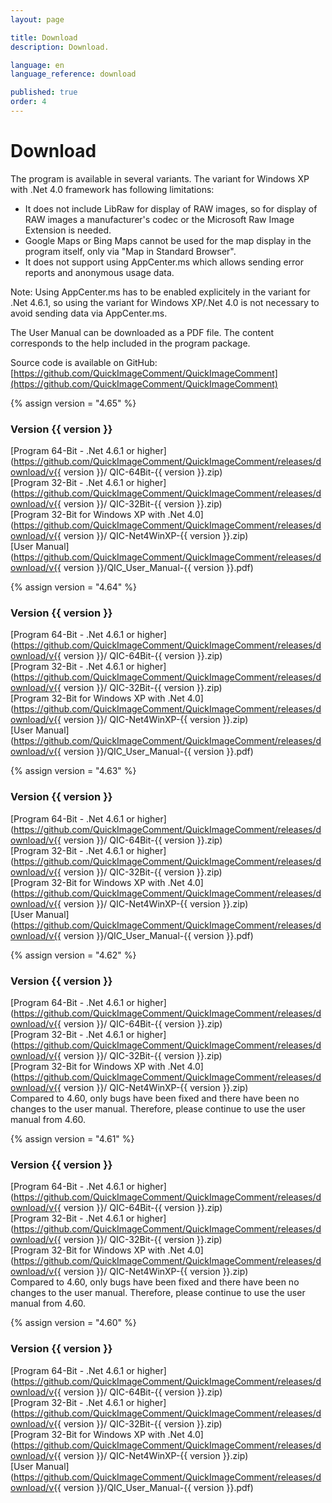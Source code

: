 ```yaml
---
layout: page

title: Download
description: Download.

language: en
language_reference: download

published: true
order: 4
---
```


# Download

The program is available in several variants. The variant for Windows XP with .Net 4.0 framework has following limitations:

* It does not include LibRaw for display of RAW images, so for display of RAW images a manufacturer's codec or the Microsoft Raw Image Extension is needed.
* Google Maps or Bing Maps cannot be used for the map display in the program itself, only via "Map in Standard Browser".
* It does not support using AppCenter.ms which allows sending error reports and anonymous usage data.

Note: Using AppCenter.ms has to be enabled explicitely in the variant for .Net 4.6.1, so using the variant for Windows XP/.Net 4.0 is not necessary to avoid sending data via AppCenter.ms.

The User Manual can be downloaded as a PDF file. The content corresponds to the help included in the program package.

Source code is available on GitHub:
[https://github.com/QuickImageComment/QuickImageComment](https://github.com/QuickImageComment/QuickImageComment)

{% assign version = "4.65" %}
### Version {{ version }}
[Program 64-Bit - .Net 4.6.1 or higher](https://github.com/QuickImageComment/QuickImageComment/releases/download/v{{ version }}/
QIC-64Bit-{{ version }}.zip)<br>
[Program 32-Bit - .Net 4.6.1 or higher](https://github.com/QuickImageComment/QuickImageComment/releases/download/v{{ version }}/
QIC-32Bit-{{ version }}.zip)<br>
[Program 32-Bit for Windows XP with .Net 4.0](https://github.com/QuickImageComment/QuickImageComment/releases/download/v{{ version }}/
QIC-Net4WinXP-{{ version }}.zip)<br>
[User Manual](https://github.com/QuickImageComment/QuickImageComment/releases/download/v{{ version }}/QIC_User_Manual-{{ version }}.pdf)

{% assign version = "4.64" %}
### Version {{ version }}
[Program 64-Bit - .Net 4.6.1 or higher](https://github.com/QuickImageComment/QuickImageComment/releases/download/v{{ version }}/
QIC-64Bit-{{ version }}.zip)<br>
[Program 32-Bit - .Net 4.6.1 or higher](https://github.com/QuickImageComment/QuickImageComment/releases/download/v{{ version }}/
QIC-32Bit-{{ version }}.zip)<br>
[Program 32-Bit for Windows XP with .Net 4.0](https://github.com/QuickImageComment/QuickImageComment/releases/download/v{{ version }}/
QIC-Net4WinXP-{{ version }}.zip)<br>
[User Manual](https://github.com/QuickImageComment/QuickImageComment/releases/download/v{{ version }}/QIC_User_Manual-{{ version }}.pdf)

{% assign version = "4.63" %}
### Version {{ version }}
[Program 64-Bit - .Net 4.6.1 or higher](https://github.com/QuickImageComment/QuickImageComment/releases/download/v{{ version }}/
QIC-64Bit-{{ version }}.zip)<br>
[Program 32-Bit - .Net 4.6.1 or higher](https://github.com/QuickImageComment/QuickImageComment/releases/download/v{{ version }}/
QIC-32Bit-{{ version }}.zip)<br>
[Program 32-Bit for Windows XP with .Net 4.0](https://github.com/QuickImageComment/QuickImageComment/releases/download/v{{ version }}/
QIC-Net4WinXP-{{ version }}.zip)<br>
[User Manual](https://github.com/QuickImageComment/QuickImageComment/releases/download/v{{ version }}/QIC_User_Manual-{{ version }}.pdf)

{% assign version = "4.62" %}
### Version {{ version }}
[Program 64-Bit - .Net 4.6.1 or higher](https://github.com/QuickImageComment/QuickImageComment/releases/download/v{{ version }}/
QIC-64Bit-{{ version }}.zip)<br>
[Program 32-Bit - .Net 4.6.1 or higher](https://github.com/QuickImageComment/QuickImageComment/releases/download/v{{ version }}/
QIC-32Bit-{{ version }}.zip)<br>
[Program 32-Bit for Windows XP with .Net 4.0](https://github.com/QuickImageComment/QuickImageComment/releases/download/v{{ version }}/
QIC-Net4WinXP-{{ version }}.zip)<br>
Compared to 4.60, only bugs have been fixed and there have been no changes to the user manual. Therefore, please continue to use the user manual from 4.60.

{% assign version = "4.61" %}
### Version {{ version }}
[Program 64-Bit - .Net 4.6.1 or higher](https://github.com/QuickImageComment/QuickImageComment/releases/download/v{{ version }}/
QIC-64Bit-{{ version }}.zip)<br>
[Program 32-Bit - .Net 4.6.1 or higher](https://github.com/QuickImageComment/QuickImageComment/releases/download/v{{ version }}/
QIC-32Bit-{{ version }}.zip)<br>
[Program 32-Bit for Windows XP with .Net 4.0](https://github.com/QuickImageComment/QuickImageComment/releases/download/v{{ version }}/
QIC-Net4WinXP-{{ version }}.zip)<br>
Compared to 4.60, only bugs have been fixed and there have been no changes to the user manual. Therefore, please continue to use the user manual from 4.60.

{% assign version = "4.60" %}
### Version {{ version }}
[Program 64-Bit - .Net 4.6.1 or higher](https://github.com/QuickImageComment/QuickImageComment/releases/download/v{{ version }}/
QIC-64Bit-{{ version }}.zip)<br>
[Program 32-Bit - .Net 4.6.1 or higher](https://github.com/QuickImageComment/QuickImageComment/releases/download/v{{ version }}/
QIC-32Bit-{{ version }}.zip)<br>
[Program 32-Bit for Windows XP with .Net 4.0](https://github.com/QuickImageComment/QuickImageComment/releases/download/v{{ version }}/
QIC-Net4WinXP-{{ version }}.zip)<br>
[User Manual](https://github.com/QuickImageComment/QuickImageComment/releases/download/v{{ version }}/QIC_User_Manual-{{ version }}.pdf)
